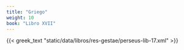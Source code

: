 ```yaml
---
title: "Griego"
weight: 10
book: "Libro XVII"
---
```

{{< greek_text "static/data/libros/res-gestae/perseus-lib-17.xml" >}}
